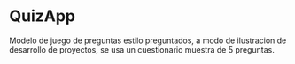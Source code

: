 # QuizApp
Modelo de juego de preguntas estilo preguntados, a modo de ilustracion de desarrollo de proyectos, se usa un cuestionario muestra de 5 preguntas.
